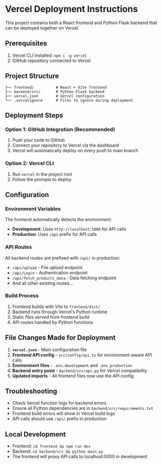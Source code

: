 # Vercel Deployment Instructions

This project contains both a React frontend and Python Flask backend that can be deployed together on Vercel.

## Prerequisites

1. Vercel CLI installed: `npm i -g vercel`
2. GitHub repository connected to Vercel

## Project Structure

```
├── frontend/          # React + Vite frontend
├── backend/src/       # Python Flask backend
├── vercel.json        # Vercel configuration
└── .vercelignore      # Files to ignore during deployment
```

## Deployment Steps

### Option 1: GitHub Integration (Recommended)

1. Push your code to GitHub
2. Connect your repository to Vercel via the dashboard
3. Vercel will automatically deploy on every push to main branch

### Option 2: Vercel CLI

1. Run `vercel` in the project root
2. Follow the prompts to deploy

## Configuration

### Environment Variables

The frontend automatically detects the environment:

- **Development**: Uses `http://localhost:5000` for API calls
- **Production**: Uses `/api` prefix for API calls

### API Routes

All backend routes are prefixed with `/api/` in production:

- `/api/upload` - File upload endpoint
- `/api/Login` - Authentication endpoint
- `/api/fetch_products_data` - Data fetching endpoint
- And all other existing routes...

### Build Process

1. Frontend builds with Vite to `frontend/dist/`
2. Backend runs through Vercel's Python runtime
3. Static files served from frontend build
4. API routes handled by Python functions

## File Changes Made for Deployment

1. **`vercel.json`** - Main configuration file
2. **Frontend API config** - `src/config/api.ts` for environment-aware API calls
3. **Environment files** - `.env.development` and `.env.production`
4. **Backend entry point** - `backend/src/api.py` for Vercel compatibility
5. **Updated imports** - All frontend files now use the API config

## Troubleshooting

- Check Vercel function logs for backend errors
- Ensure all Python dependencies are in `backend/src/requirements.txt`
- Frontend build errors will show in Vercel build logs
- API calls should use `/api/` prefix in production

## Local Development

- Frontend: `cd frontend && npm run dev`
- Backend: `cd backend/src && python main.py`
- The frontend will proxy API calls to localhost:5000 in development
